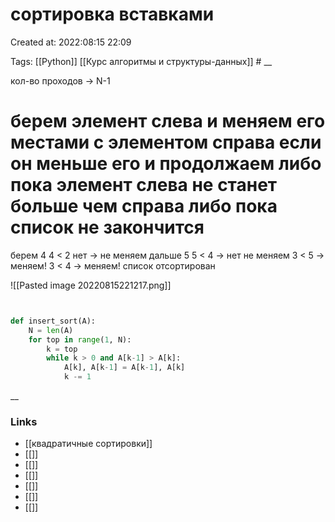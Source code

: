 # сортировка вставками

Created at: 2022:08:15 22:09

Tags: [[Python]] [[Курс алгоритмы и структуры-данных]]    #
__  


кол-во проходов -> N-1 

# берем элемент слева и меняем его местами с элементом справа если он меньше его и продолжаем либо пока элемент слева не станет больше чем справа либо пока список не закончится
берем 4 
 4 < 2 нет -> не меняем
 дальше 5
 5 < 4 -> нет не меняем
 3 < 5 -> меняем!
 3  < 4 ->  меняем!
 список отсортирован

![[Pasted image 20220815221217.png]]
``` python 


def insert_sort(A):
	N = len(A)
	for top in range(1, N):
		k = top
		while k > 0 and A[k-1] > A[k]:
			A[k], A[k-1] = A[k-1], A[k]
			k -= 1

```

__

### Links

- [[квадратичные сортировки]]
- [[]]
- [[]]
- [[]]
- [[]]
- [[]]
- [[]]